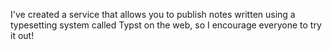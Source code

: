 I've created a service that allows you to publish notes written using a typesetting system called Typst on the web, so I encourage everyone to try it out!
